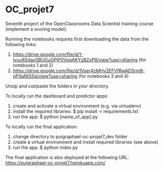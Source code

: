 # OC_projet7

Seventh project of the OpenClassrooms Data Scientist training course (implement a scoring model).

Running the notebooks requires first downloading the data from the following links:
1. https://drive.google.com/file/d/1-lvuu6Sdao5BUGuGPjP0VqqAKYzBZxP8/view?usp=sharing 
(for notebooks 1 and 2)
2. https://drive.google.com/file/d/1Vser4zMHv2EFVfRwADSrm8-pPXaNISSg/view?usp=sharing 
(for notebooks 3 and 4)

Unzip and cut/paste the folders in your directory.

To locally run the dashboard and predictor apps:
1. create and activate a virtual environment (e.g. via virtualenv)
2. install the required libraries: $ pip install -r requirements.txt
3. run the app: $ python [name_of_app].py

To locally run the final application:
1. change directory to puigraphael-oc-projet7_dev folder
2. create a virtual environment and install required libraries (see above)
3. run the app: $ python index.py

The final application is also deployed at the following URL: https://puigraphael-oc-projet7.herokuapp.com/ 